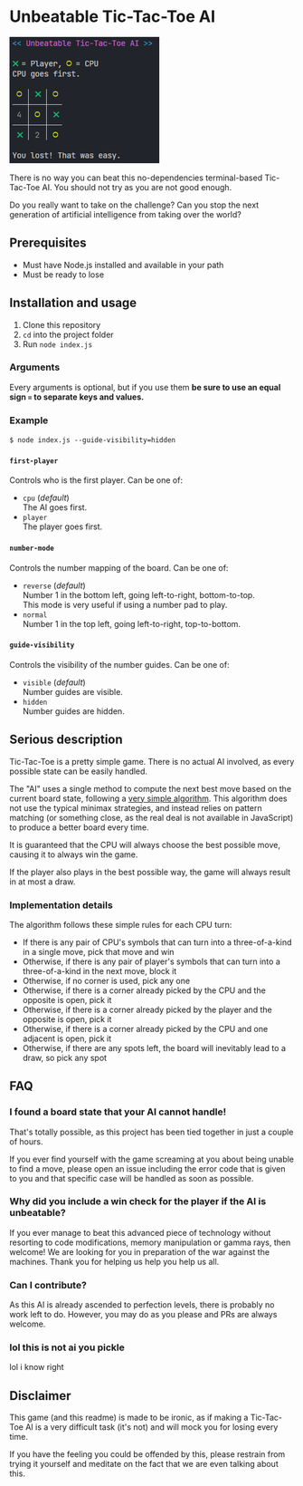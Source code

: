 # Unbeatable Tic-Tac-Toe AI

![](screenshot.png)

There is no way you can beat this no-dependencies terminal-based Tic-Tac-Toe AI. You should not try as you are not good enough.

Do you really want to take on the challenge? Can you stop the next generation of artificial intelligence from taking over the world?

## Prerequisites

- Must have Node.js installed and available in your path
- Must be ready to lose

## Installation and usage

1. Clone this repository
2. `cd` into the project folder
3. Run `node index.js`

### Arguments

Every arguments is optional, but if you use them **be sure to use an equal sign `=` to separate keys and values.**

### Example

```shell
$ node index.js --guide-visibility=hidden
```

#### `first-player`

Controls who is the first player. Can be one of:

- `cpu` (_default_)  
  The AI goes first.
- `player`  
  The player goes first.

#### `number-mode`

Controls the number mapping of the board. Can be one of:

- `reverse` (_default_)  
  Number 1 in the bottom left, going left-to-right, bottom-to-top.  
  This mode is very useful if using a number pad to play.
- `normal`  
  Number 1 in the top left, going left-to-right, top-to-bottom.

#### `guide-visibility`

Controls the visibility of the number guides. Can be one of:

- `visible` (_default_)  
  Number guides are visible.
- `hidden`  
  Number guides are hidden.

## Serious description

Tic-Tac-Toe is a pretty simple game. There is no actual AI involved, as every possible state can be easily handled.

The "AI" uses a single method to compute the next best move based on the current board state, following a [very simple algorithm](#implementation-details). This algorithm does not use the typical minimax strategies, and instead relies on pattern matching (or something close, as the real deal is not available in JavaScript) to produce a better board every time.

It is guaranteed that the CPU will always choose the best possible move, causing it to always win the game.

If the player also plays in the best possible way, the game will always result in at most a draw.

### Implementation details

The algorithm follows these simple rules for each CPU turn:

- If there is any pair of CPU's symbols that can turn into a three-of-a-kind in a single move, pick that move and win
- Otherwise, if there is any pair of player's symbols that can turn into a three-of-a-kind in the next move, block it
- Otherwise, if no corner is used, pick any one
- Otherwise, if there is a corner already picked by the CPU and the opposite is open, pick it
- Otherwise, if there is a corner already picked by the player and the opposite is open, pick it
- Otherwise, if there is a corner already picked by the CPU and one adjacent is open, pick it
- Otherwise, if there are any spots left, the board will inevitably lead to a draw, so pick any spot

## FAQ

### I found a board state that your AI cannot handle!

That's totally possible, as this project has been tied together in just a couple of hours.

If you ever find yourself with the game screaming at you about being unable to find a move, please open an issue including the error code that is given to you and that specific case will be handled as soon as possible.

### Why did you include a win check for the player if the AI is unbeatable?

If you ever manage to beat this advanced piece of technology without resorting to code modifications, memory manipulation or gamma rays, then welcome! We are looking for you in preparation of the war against the machines. Thank you for helping us help you help us all.

### Can I contribute?

As this AI is already ascended to perfection levels, there is probably no work left to do. However, you may do as you please and PRs are always welcome.

### lol this is not ai you pickle

lol i know right

## Disclaimer

This game (and this readme) is made to be ironic, as if making a Tic-Tac-Toe AI is a very difficult task (it's not) and will mock you for losing every time.

If you have the feeling you could be offended by this, please restrain from trying it yourself and meditate on the fact that we are even talking about this.
